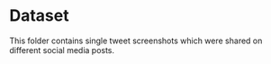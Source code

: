 # Dataset
This folder contains single tweet screenshots which were shared on different social media posts.

